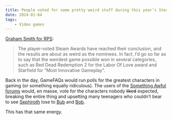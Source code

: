 ```yaml
---
title: People voted for some pretty weird stuff during this year’s Steam Awards
date: 2024-01-04
tags:
    - Video games
---
```


[Graham Smith for RPS](https://www.rockpapershotgun.com/players-voted-for-some-of-the-worst-choices-possible-in-the-steam-awards):

> The player-voted Steam Awards have reached their conclusion, and the results are about as weird as the nominees. In fact, I’d go so far as to say that the weirdest game possible won in several categories, such as Red Dead Redemption 2 for the Labor Of Love award and Starfield for “Most Innovative Gameplay”.

Back in the day, GameFAQs would run polls for the greatest characters in gaming (or something equally ridiculous). The users of the [Something Awful forums](https://forums.somethingawful.com) would, en masse, vote for the characters nobody <s>liked</s> expected, breaking the entire thing and upsetting many teenagers who couldn’t bear to see [Sephiroth](https://finalfantasy.fandom.com/wiki/Sephiroth) lose to [Bub](https://bubblebobble.fandom.com/wiki/Bub) and [Bob](https://bubblebobble.fandom.com/wiki/Bob).

This has that same energy.